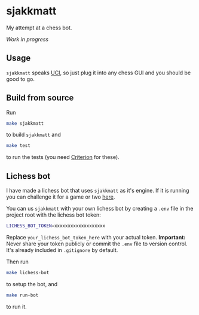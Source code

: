 # sjakkmatt

My attempt at a chess bot.

*Work in progress*

## Usage

`sjakkmatt` speaks [UCI](https://www.wbec-ridderkerk.nl/html/UCIProtocol.html),
so just plug it into any chess GUI and you should be good to go.

## Build from source

Run 

```sh
make sjakkmatt
```

to build `sjakkmatt` and 

```sh
make test
```

to run the tests (you need [Criterion](https://github.com/Snaipe/Criterion) for these).

## Lichess bot

I have made a lichess bot that uses `sjakkmatt`
as it's engine. If it is running you can challenge
it for a game or two [here](https://lichess.org/@/sjakkmatt-bot).

You can us `sjakkmatt` with your own lichess bot by
creating a `.env` file in the project root with the lichess bot token:

```sh
LICHESS_BOT_TOKEN=xxxxxxxxxxxxxxxxxxx
```

Replace `your_lichess_bot_token_here` with your actual token.
**Important:** Never share your token publicly or commit the `.env` file to version control. It's already included in `.gitignore` by default.

Then run

```sh
make lichess-bot
```

to setup the bot, and

```sh
make run-bot
```

to run it.
